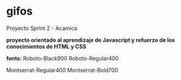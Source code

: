 # gifos #
Proyecto Sprint 2 - Acamica

**proyecto orientado al aprendizaje de Javascript y refuerzo de los conocimientos de HTML y CSS**

**fonts:**
Roboto-Black900
Roboto-Regular400

Montserrat-Regular400
Montserrat-Bold700

